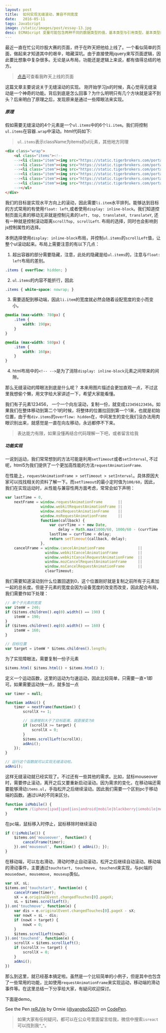```yaml
---
layout: post
title:  如何实现无缝滚动，兼容不同宽度
date:   2016-05-11
tags: JavaScript
image: /static/images/post/essay-13.jpg
desc: ECMAScript 变量可能包含两种不同的数据类型的值，基本类型与引用类型。基本类型的值指的是简单的数据段，而引用类型的值指那些可能由多个值构成的对象。
---
```



最近一直在忙公司炒股大赛的页面，终于在昨天把他给上线了。一个看似简单的页面，做起来才知道其中的艰辛，暗藏深坑。由于直接使用jquery来写页面逻辑，因此要比想象中复杂很多。无论是从布局，功能还是逻辑上来说，都有值得总结的地方。

> [点击](https://www.tigerbrokers.com/stockGame)可查看我昨天上线的页面

这篇文章主要说说关于无缝滚动的实现。
刚开始学习js的时候，真心觉得无缝滚动是一个神奇的功能。背后到底是怎么回事？为什么明明只有几个方块就是滚不到头？后来明白了原理之后，发现原来是通过一些障眼法来实现。

##### 原理

假如需要无缝滚动的4个元素是一个`ul.items`中的6个`li.item`。我们将控制`ul.items`在容器`.wrap`中滚动。html代码如下:

> `ul.items`表示className为items的ul元素，其他地方同理

```html
<div class="wrap">
    <ul class="items"><!--
    --><li class="item"><img src="https://static.tigerbrokers.com/portal/images/cooperation/stockGame/v2-partner0.8a07a886.jpg" alt=""></li><!--
    --><li class="item"><img src="https://static.tigerbrokers.com/portal/images/cooperation/stockGame/v2-partner1.56bcecb3.png" alt=""></li><!--
    --><li class="item"><img src="https://static.tigerbrokers.com/portal/images/cooperation/stockGame/v2-partner2.9a7e8842.jpg" alt=""></li><!--
    --><li class="item"><img src="https://static.tigerbrokers.com/portal/images/cooperation/stockGame/v2-partner3.47acdfbd.png" alt=""></li><!--
    --><li class="item"><img src="https://static.tigerbrokers.com/portal/images/cooperation/stockGame/v2-partner5.e9205d49.jpg" alt=""></li><!--
    --><li class="item"><img src="https://static.tigerbrokers.com/portal/images/cooperation/stockGame/v2-partner6.83b14a71.png" alt=""></li><!--
    --></ul>
</div>
```

我们的目标是实现水平方向上的滚动，因此需要`li.item`水平排列。能够达到目标的方式常用的有使用`float: left`,或者使用`display: inline-block`。我们知道控制页面元素的移动无非就是控制元素的`left, top, translateX, translateY`, 还有一种就是控制滚动距离`scrollTop, scrollLeft`. 布局的选择，同时也会影响到js控制属性的选择。

本例选择使用`display: inline-block`布局，并控制`ul.items`的`scrollLeft`值，让整个ul滚动起来。布局上需要注意的有以下几点：

1. 超出容器的部分需要隐藏，注意，此处的隐藏是给`ul.items`的，注意与`float: left`布局的差别。

```css
.items { overflow: hidden; }
```

2. `ul.items`的内容不能折行，因此

```css
.items { white-space: nowrap; }
```

3. 需要适配到移动端，因此`li.item`的宽度就必然会随着设配宽度的变小而变小。

```css
@media (max-width: 780px) {
    .item {
        width: 190px;
    }
}

@media (max-width: 580px) {
    .item {
        width: 160px;
    }
}
```

4. html布局中的`<!-- -->`是为了消除`display: inline-block`元素之间带来的间隙。


那么无缝滚动的障眼法到底是什么呢？
本来用图片描述会更加直观一点，不过这里我想偷个懒，用文字给大家讲述一下，希望大家能看懂。

我们有子元素123456， 一个一个向左滚动，复制一份，就变成`123456123456`。如果我们在整体移动到第二个1的时候，将整体的位置拉回到第一个1来，也就是初始位置，由于有`div.items`的`overflow: hidden`在，中间发生的变化我们没办法用肉眼识别出来，就感觉是一直在向左移动，永远都停不下来。
> 表达能力有限，如果没懂再结合代码理解一下吧，或者留言给我

##### 功能实现

一说到运动，我们常常想到的方法可能是利用`setTimeout`或者`setInterval`, 不过呢，html5为我们提供了一个更加高性能的方法`requestAnimationFrame`.

在性能上，`requestAnimationFrame > setTimeout > setInterval`。具体原因大家可以找找相关的资料了解一下。而`setTimeout`的最小定时值为`100/60`，因此，我们在实现运动时，从性能与兼容性两方面考虑，常常会如下声明：  

```js
var lastTime = 0,
    nextFrame = window.requestAnimationFrame       ||
    			window.webkitRequestAnimationFrame ||
    			window.mozRequestAnimationFrame    ||
    			window.msRequestAnimationFrame     ||
    			function(callback) {
    				var currTime = + new Date,
    					delay = Math.max(1000/60, 1000/60 - (currTime - lastTime));
    				lastTime = currTime + delay;
    				return setTimeout(callback, delay);
    			},
    cancelFrame = window.cancelAnimationFrame               ||
    			  window.webkitCancelAnimationFrame         ||
    			  window.webkitCancelRequestAnimationFrame  ||
    			  window.mozCancelRequestAnimationFrame     ||
    			  window.msCancelRequestAnimationFrame      ||
    			  clearTimeout;
```

我们需要知道滚动到什么位置回退到0，这个位置刚好就是复制之前所有子元素加一起的总长度。但是子元素的宽度会因为设备宽度的改变而改变，因此配合布局，我们需要作如下处理：

```js
// 单个子元素的宽度
var itemW = 240;
if ($items.children().eq(0).width() == 190) {
	itemW = 190;
}
if ($items.children().eq(0).width() == 160) {
	itemW = 160;
}

// 目标位置
var target = itemW * $items.children().length;
```

为了实现障眼法，需要复制一份子元素  

```js
$items.html( $items.html() + $items.html() );
```

定义一个运动函数，这里的运动为匀速运动，因此比较简单，只需要一直+1即可。如果需要运动快一点，就多加一点

```js
var timer = null;

function adAni() {
	timer = nextFrame(function() {
		scrollX += 1;

        // 当递增到大于了目标距离，就直接变为0
		if (scrollX >= target) {
			scrollX = 0;
		}
		$items.scrollLeft(scrollX);
		adAni();
	});
}

// 运行这个函数就可以实现无缝滚动啦。
adAni();
```

这样无缝滚动就已经实现了。不过还有一些其他的需求。比如，鼠标mouseover时，需要停止滚动，离开之后又要重新启动滚动。因为需求的变化，在移动端还需要能够滑动`items.ul`，手指松开之后继续滚动。因此我们需要一个区别pc于移动端的函数。通过UA的不同来区分。

```js
function isMobile() {
	return /(iphone|ipad|ipod|ios|android|mobile|blackberry|iemobile|mqqbrowser|juc|fennec|wosbrowser|browserng|Webos|symbian|windows phone)/i.test(navigator.userAgent);
}
```

在pc端，鼠标移入时停止，鼠标移除时继续滚动

```js
if (!isMobile()) {
    $items.on('mouseover', function() {
        cancelFrame(timer);
    }).on('mouseout', function() { adAni(); });
}
```

在移动端，可以左右滑动，滑动时停止自动滚动，松开之后继续自动滚动。移动端的滑动事件，主要通过`touchstart, touchmove, touchend`来实现，与pc端的`mousedown, mousemove, mouseup`类似。

```js
var sX, sL;
$items.on('touchstart', function(e) {
    cancelFrame(timer);
    sX = e.originalEvent.changedTouches[0].pageX;
    sL = $items.scrollLeft();
}).on('touchmove', function(e) {
    var dis = e.originalEvent.changedTouches[0].pageX - sX;
    var nowX = sL - dis;
    if (nowX > target) {
        nowX = 0;
    }
    $items.scrollLeft(nowX);
}).on('touchend', function(e) {
    scrollX = $items.scrollLeft();
    if (scrollX >= target) {
        scrollX = 0;
    }
    adAni();
})
```

那么到这里，就已经基本搞定啦。虽然是一个比较简单的小例子，但是其中也包含了一些常用的功能，比如使用`requestAnimationFrame`来实现运动，移动端的滑动事件等。在这里总结一下分享给大家，有疑问欢迎探讨。

下面是demo。

<p data-height="265" data-theme-id="0" data-slug-hash="reRJVe" data-default-tab="result" data-user="yangbo5207" data-embed-version="2" class="codepen">See the Pen <a href="http://codepen.io/yangbo5207/pen/reRJVe/">reRJVe</a> by Ormie (<a href="http://codepen.io/yangbo5207">@yangbo5207</a>) on <a href="http://codepen.io">CodePen</a>.</p>
<script async src="//assets.codepen.io/assets/embed/ei.js"></script>

> 如果大家有任何疑问，都可以在公众号里面留言给我，微信中搜索`isreact`可以找到我^_^。
